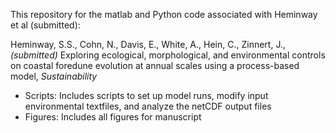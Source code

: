 This repository for the matlab and Python code associated with Heminway et al (submitted):

Heminway, S.S., Cohn, N., Davis, E., White, A., Hein, C., Zinnert, J., _(submitted)_ Exploring ecological, morphological, and environmental controls on coastal foredune evolution at annual scales using a process-based model, _Sustainability_ 

- Scripts: Includes scripts to set up model runs, modify input environmental textfiles, and analyze the netCDF output files 
- Figures: Includes all figures for manuscript
